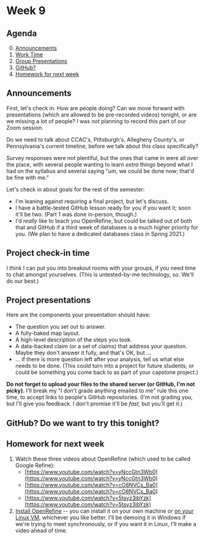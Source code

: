 # Week 9

## Agenda
0. [Announcements](#announcements)
1. [Work Time](#project)
2. [Group Presentations](#presentations)
3. [GitHub?](#github)
4. [Homework for next week](#homework)


## <span id="announcements">Announcements</span>

First, let's check in. How are people doing? Can we move forward with presentations (which are allowed to be pre-recorded videos) tonight, or are we missing a lot of people? I was *not* planning to record this part of our Zoom session.  

Do we need to talk about CCAC's, Pittsburgh's, Allegheny County's, or Pennsylvania's current timeline, before we talk about this class specifically?

Survey responses were not plentiful, but the ones that came in were all over the place, with several people wanting to learn *extra* things beyond what I had on the syllabus and several saying "um, we could be done now; that'd be fine with me." 

Let's check in about goals for the rest of the semester:
* I'm leaning against requiring a final project, but let's discuss. 
* I have a battle-tested GitHub lesson ready for you if you want it; soon it'll be two. (Part 1 was done in-person, though.)
* I'd *really* like to teach you OpenRefine, but could be talked out of both that and GitHub if a third week of databases is a much higher priority for you. (We plan to have a dedicated databases class in Spring 2021.)

## <span id="project">Project check-in time</span>

I think I can put you into breakout rooms with your groups, if you need time to chat amongst yourselves. (This is untested-by-me technology, so. We'll do our best.) 

## <span id="midterm">Project presentations</span>

Here are the components your presentation should  have:

   * The question you set out to answer.
   * A fully-baked map layout.
   * A high-level description of the steps you took.
   * A data-backed claim (or a set of claims) that address your question. Maybe they don't answer it fully, and that's OK, but ...
   * ... if there is more question left after your analysis, tell us what else needs to be done. (This could turn into a project for future students, or could be something you come back to as part of your capstone project.)

**Do not forget to upload your files to the shared server (or GitHub, I'm not picky).** I'll break my "I don't grade anything emailed to me" rule this one time, to accept links to people's GitHub repositories. (I'm not grading you, but I'll give you feedback. I don't promise it'll be _fast,_ but you'll get it.)

## <span id="github">GitHub? Do we want to try this tonight?</span>

## <span id="homework">Homework for next week</span>

1. Watch these three videos about OpenRefine (which used to be called Google Refine):
	* [https://www.youtube.com/watch?v=yNccGtn3Wb0](https://www.youtube.com/watch?v=yNccGtn3Wb0)
	* [https://www.youtube.com/watch?v=cO8NVCs_Ba0](https://www.youtube.com/watch?v=cO8NVCs_Ba0)
	* [https://www.youtube.com/watch?v=5tsyz3ibYzk](https://www.youtube.com/watch?v=5tsyz3ibYzk)
2. [Install OpenRefine](https://github.com/OpenRefine/OpenRefine/wiki/Installation-Instructions) -- you can install it on your own machine or [on your Linux VM](https://github.com/OpenRefine/OpenRefine/wiki/Installation-Instructions#linux), whichever you like better. I'll be demoing it in Windows if we're trying to meet synchronously, or if you want it in Linux, I'll make a video ahead of time. 